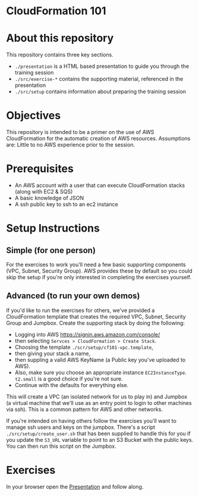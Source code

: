 CloudFormation 101
==================

# About this repository

This repository contains three key sections.

- `./presentation` is a HTML based presentation to guide you through the training session
- `./src/exercise-*` contains the supporting material, referenced in the presentation
- `./src/setup` contains information about preparing the training session

# Objectives

This repository is intended to be a primer on the use of AWS CloudFormation for the automatic creation of AWS resources.
Assumptions are: Little to no AWS experience prior to the session.

# Prerequisites

* An AWS account with a user that can execute CloudFormation stacks (along with EC2 & SQS)
* A basic knowledge of JSON
* A ssh public key to ssh to an ec2 instance

# Setup Instructions

## Simple (for one person)
For the exercises to work you'll need a few basic supporting components (VPC, Subnet, Security Group). AWS provides these by default so you could skip the setup if you're only interested in completing the exercises yourself.

## Advanced (to run your own demos)
If you'd like to run the exercises for others, we've provided a CloudFormation template that creates the required VPC, Subnet, Security Group and Jumpbox. Create the supporting stack by doing the following:

- Logging into AWS https://signin.aws.amazon.com/console/
- then selecting `Servces > CloudFormation > Create Stack`.
- Choosing the template `./scr/setup/cf101-vpc.template`,
- then giving your stack a name,
- then suppling a valid AWS KeyName (a Public key you've uploaded to AWS).
- Also, make sure you choose an appropriate instance `EC2InstanceType`. `t2.small` is a good choice if you're not sure.
- Continue with the defaults for everything else.

This will create a VPC (an isolated network for us to play in) and Jumpbox (a virtual machine that we'll use as an entry point to login to other machines via ssh). This is a common pattern for AWS and other networks.

If you're intended on having others follow the exercises you'll want to manage ssh users and keys on the jumpbox. There's a script `./src/setup/create_user.sh` that has been supplied to handle this for you if you update the `S3_URL` variable to point to an S3 Bucket with the public keys. You can then run this script on the Jumpbox.

# Exercises

In your browser open the [Presentation](presentation/index.html) and follow along.